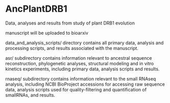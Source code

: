 # AncPlantDRB1
Data, analyses and results from study of plant DRB1 evolution

manuscript will be uploaded to bioarxiv

data_and_analysis_scripts/ directory contains all primary data,
analysis and processing scripts, and results associated with
the manuscript.

asr/ subdirectory contains information relevant to ancestral sequence
reconstruction, phylogenetic analyses, structural modeling and
in vitro kinetics experiments, including primary data, analysis
scripts and results.

rnaseq/ subdirectory contains information relevant to the small
RNAseq analysis, including NCBI BioProject accessions for accessing
raw sequence data, analysis scripts used for quality-filtering and
quantification of smallRNAs, and results.


